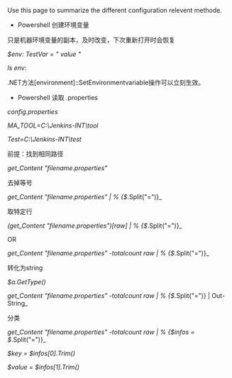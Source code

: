 Use this page to summarize the different configuration relevent methode.
* Powershell 创建环境变量 

只是机器环境变量的副本，及时改变，下次重新打开时会恢复

_$env: TestVar = " value "_

_ls env:_

.NET方法[environment]::SetEnvironmentvariable操作可以立刻生效。

* Powershell 读取 .properties 

_config.properties_

_MA_TOOL=C:\Jenkins-INT\tool_

_Test=C:\Jenkins-INT\test_

前提：找到相同路径

_get_Content "filename.properties"_

去掉等号

_get_Content "filename.properties" | % {$_.Split("=")}_

取特定行

_(get_Content "filename.properties")[raw] | % {$_.Split("=")}_

OR

_get_Content "filename.properties" -totalcount raw | % {$_.Split("=")}_

转化为string

_$a.GetType()_

_get_Content "filename.properties" -totalcount raw | % {$_.Split("=")} | Out-String_ 

分类

_get_Content "filename.properties" -totalcount raw | % {$infos = $_.Split("=")}_

_$key = $infos[0].Trim()_

_$value = $infos[1].Trim()_
